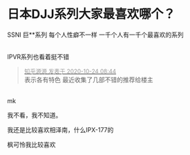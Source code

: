 # 日本DJJ系列大家最喜欢哪个？


S<strong></strong>S<strong></strong>N<strong></strong>I<strong></strong> <strong></strong>巨<strong></strong>**<strong></strong>系<strong></strong>列<strong></strong> <strong></strong>每<strong></strong>个<strong></strong>人<strong></strong>性<strong></strong>癖<strong></strong>不<strong></strong>一<strong></strong>样<strong></strong> <strong></strong>一<strong></strong>千<strong></strong>个<strong></strong>人<strong></strong>有<strong></strong>一<strong></strong>千<strong></strong>个<strong></strong>最<strong></strong>喜<strong></strong>欢<strong></strong>的<strong></strong>系<strong></strong>列<br />
<br />
<img id="aimg_K8X8R" onclick="zoom(this, this.src, 0, 0, 0)" class="zoom" src="https://imgurl.mxdreamx.com/2020/10/20/TOIMG3555c1020074632N.png" onmouseover="img_onmouseoverfunc(this)" onload="thumbImg(this)" border="0" alt="" />

IPVR系列也看着挺不错

<div class="quote"><blockquote><font size="2"><a href="https://www.hostloc.com/forum.php?mod=redirect&amp;goto=findpost&amp;pid=9344323&amp;ptid=757808" target="_blank"><font color="#999999">知乎源源 发表于 2020-10-24 08:44</font></a></font><br />
表示各有特色 最近收集了几部不错的推荐给楼主</blockquote></div><br />
mk

我不看，我不知道。

我还是比较喜欢相泽南，什么IPX-177的<img src="static/image/smiley/default/lol.gif" smilieid="12" border="0" alt="" />

枫可怜我比较喜欢<img src="static/image/smiley/default/lol.gif" smilieid="12" border="0" alt="" />
